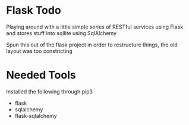 # Flask Todo
Playing around with a little simple series of RESTful services using Flask and stores stuff into sqllite using SqlAlchemy

Spun this out of the flask project in order to restructure things, the old layout was too constricting

# Needed Tools
Installed the following through pip3
* flask
* sqlalchemy
* flask-sqlalchemy